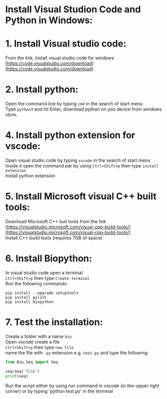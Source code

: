 # Install Visual Studion Code and Python in Windows:
# 1. Install Visual studio code:
From the link, install visual studio code for windows <br>
[https://code.visualstudio.com/download](https://code.visualstudio.com/download)
# 2. Install python:
Open the command line by typing `cmd` in the search of start menu <br>
Type `python3` and hit Enter, download python on you device from windows store.
# 4. Install python extension for vscode:
Open visual studio code by typing `vscode` in the search of start menu <br>
Inside it open the command par by using `Ctrl+Shift+p` then type `install extension`<br>
Install python extension
# 5. Install Microsoft visual C++ built tools:
Download Microsoft C++ buil tools from the link <br> 
[https://visualstudio.microsoft.com/visual-cpp-build-tools/](https://visualstudio.microsoft.com/visual-cpp-build-tools/)<br>
Install C++ build tools (requires 7GB of space)
# 6. Install Biopython:
In visual studio code open a terminal <br>
`Ctrl+Shift+p` then type `Create terminal`<br>
Run the following commands:
```shell
pip install --upgrade setuptools
pip install pylint
pip install biopython
```
# 7. Test the installation:
Create a folder with a name `bio`<br>
Open vscode create a file <br>
`Ctrl+Shift+p` then type `new file`<br>
name the file with `.py` extension e.g. `test.py`
and type the following:
```python
from Bio.Seq import Seq

seq=Seq('TCGA')
print(seq)
```
Run the script either by using run command in vscode (in the-upper right corner)
or by typing 'python test.py' in the terminal
